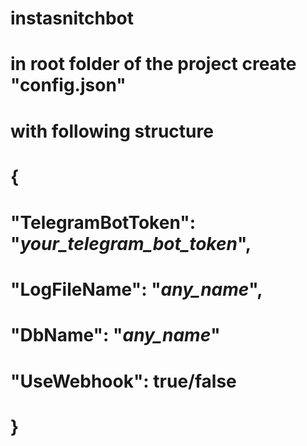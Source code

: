 # instasnitchbot
#
# in root folder of the project create "config.json" 
# with following structure
# {
#	"TelegramBotToken": "_your_telegram_bot_token_",
#   "LogFileName": "_any_name_",
#	"DbName": "_any_name_"
#   "UseWebhook": true/false
# }